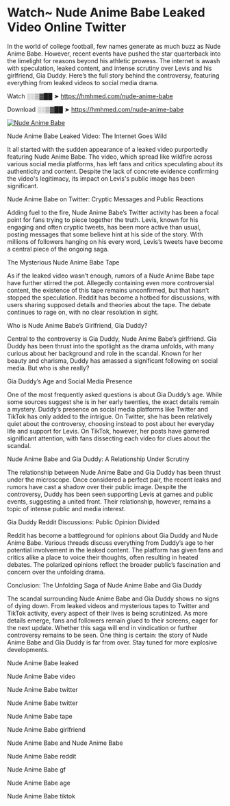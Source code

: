 # Watch~ Nude Anime Babe Leaked Video Online Twitter

In the world of college football, few names generate as much buzz as Nude Anime Babe. However, recent events have pushed the star quarterback into the limelight for reasons beyond his athletic prowess. The internet is awash with speculation, leaked content, and intense scrutiny over Levis and his girlfriend, Gia Duddy. Here’s the full story behind the controversy, featuring everything from leaked videos to social media drama.

Watch ░░▒▓██ ➤ https://hmhmed.com/nude-anime-babe

Download ░░▒▓██ ➤ https://hmhmed.com/nude-anime-babe

[![Nude Anime Babe](https://i.imgur.com/dJHk4Zq.gif)](https://hmhmed.com/nude-anime-babe)

Nude Anime Babe Leaked Video: The Internet Goes Wild

It all started with the sudden appearance of a leaked video purportedly featuring Nude Anime Babe. The video, which spread like wildfire across various social media platforms, has left fans and critics speculating about its authenticity and content. Despite the lack of concrete evidence confirming the video's legitimacy, its impact on Levis's public image has been significant.

Nude Anime Babe on Twitter: Cryptic Messages and Public Reactions

Adding fuel to the fire, Nude Anime Babe’s Twitter activity has been a focal point for fans trying to piece together the truth. Levis, known for his engaging and often cryptic tweets, has been more active than usual, posting messages that some believe hint at his side of the story. With millions of followers hanging on his every word, Levis’s tweets have become a central piece of the ongoing saga.

The Mysterious Nude Anime Babe Tape

As if the leaked video wasn’t enough, rumors of a Nude Anime Babe tape have further stirred the pot. Allegedly containing even more controversial content, the existence of this tape remains unconfirmed, but that hasn’t stopped the speculation. Reddit has become a hotbed for discussions, with users sharing supposed details and theories about the tape. The debate continues to rage on, with no clear resolution in sight.

Who is Nude Anime Babe’s Girlfriend, Gia Duddy?

Central to the controversy is Gia Duddy, Nude Anime Babe’s girlfriend. Gia Duddy has been thrust into the spotlight as the drama unfolds, with many curious about her background and role in the scandal. Known for her beauty and charisma, Duddy has amassed a significant following on social media. But who is she really?

Gia Duddy’s Age and Social Media Presence

One of the most frequently asked questions is about Gia Duddy’s age. While some sources suggest she is in her early twenties, the exact details remain a mystery. Duddy’s presence on social media platforms like Twitter and TikTok has only added to the intrigue. On Twitter, she has been relatively quiet about the controversy, choosing instead to post about her everyday life and support for Levis. On TikTok, however, her posts have garnered significant attention, with fans dissecting each video for clues about the scandal.

Nude Anime Babe and Gia Duddy: A Relationship Under Scrutiny

The relationship between Nude Anime Babe and Gia Duddy has been thrust under the microscope. Once considered a perfect pair, the recent leaks and rumors have cast a shadow over their public image. Despite the controversy, Duddy has been seen supporting Levis at games and public events, suggesting a united front. Their relationship, however, remains a topic of intense public and media interest.

Gia Duddy Reddit Discussions: Public Opinion Divided

Reddit has become a battleground for opinions about Gia Duddy and Nude Anime Babe. Various threads discuss everything from Duddy’s age to her potential involvement in the leaked content. The platform has given fans and critics alike a place to voice their thoughts, often resulting in heated debates. The polarized opinions reflect the broader public’s fascination and concern over the unfolding drama.

Conclusion: The Unfolding Saga of Nude Anime Babe and Gia Duddy

The scandal surrounding Nude Anime Babe and Gia Duddy shows no signs of dying down. From leaked videos and mysterious tapes to Twitter and TikTok activity, every aspect of their lives is being scrutinized. As more details emerge, fans and followers remain glued to their screens, eager for the next update. Whether this saga will end in vindication or further controversy remains to be seen. One thing is certain: the story of Nude Anime Babe and Gia Duddy is far from over. Stay tuned for more explosive developments.

Nude Anime Babe leaked

Nude Anime Babe video

Nude Anime Babe twitter

Nude Anime Babe twitter

Nude Anime Babe tape

Nude Anime Babe girlfriend

Nude Anime Babe and Nude Anime Babe

Nude Anime Babe reddit

Nude Anime Babe gf

Nude Anime Babe age

Nude Anime Babe tiktok